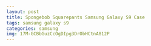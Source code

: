 ```yaml
---
layout: post
title: Spongebob Squarepants Samsung Galaxy S9 Case
tags: samsung galaxy s9
categories: samsung
img: 17M-GCBbGuzCcOgDIpg3DrObHCtnA812P
---
```

